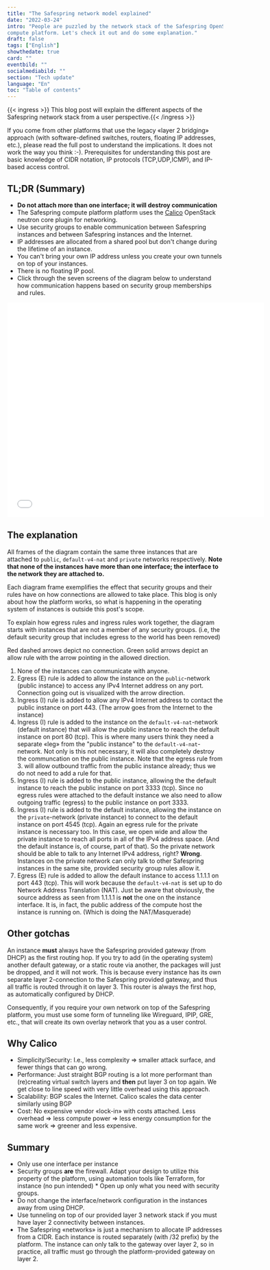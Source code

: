 ```yaml
---
title: "The Safespring network model explained"
date: "2022-03-24"
intro: "People are puzzled by the network stack of the Safespring OpenStack 
compute platform. Let's check it out and do some explanation."
draft: false
tags: ["English"]
showthedate: true
card: ""
eventbild: ""
socialmediabild: ""
section: "Tech update"
language: "En"
toc: "Table of contents"
---
```

{{< ingress >}}
This blog post will explain the different aspects of the Safespring network
stack from a user perspective.{{< /ingress >}} <p>If you come from other platforms that use the 
legacy
«layer 2 bridging» approach (with software-defined switches, routers,
floating IP addresses, etc.), please read the full post to understand the
implications. It does not work the way you think :-). Prerequisites for
understanding this post are basic knowledge of CIDR notation, IP protocols
(TCP,UDP,ICMP), and IP-based access control. 




## TL;DR (Summary)

* **Do not attach more than one interface; it will destroy communication**
* The Safespring compute platform platform uses the [Calico][calico] OpenStack neutron core 
plugin for networking.  
* Use security groups to enable communication between 
Safespring instances and between Safespring instances and the Internet.
* IP addresses are allocated from a shared pool but don't change during the 
lifetime of an instance.
* You can't bring your own IP address unless you create your own tunnels on top 
of your instances.
* There is no floating IP pool.
* Click through the seven screens of the diagram below to understand how 
communication happens based on security group memberships and rules.

[calico]: https://www.tigera.io/project-calico/

<iframe src="/img/safespring-network.sozi.html"  width="600" height="500" style="border:0"></iframe>

## The explanation

All frames of the diagram contain the same three instances that are attached
to `public`, `default-v4-nat` and `private` networks respectively. **Note that none of the
instances have more than one interface; the interface to the network they are
attached to.**

Each diagram frame exemplifies the effect that security groups and their rules have on how
connections are allowed to take place. This blog is only about how the platform
works, so what is happening in the operating system of instances is outside
this post's scope.


To explain how egress rules and ingress rules work together, the
diagram starts with instances that are not a member of any security groups.
(i.e, the default security group that includes egress to the world has been
removed) 

Red dashed arrows depict no connection. Green solid arrows depict an allow rule
with the arrow pointing in the allowed direction.


1. None of the instances can communicate with anyone. 
2. Egress (E) rule is added to allow the instance on the `public`-network 
   (public instance) to access any IPv4 Internet address on any 
port. Connection going out is visualized with the arrow direction.  
3. Ingress (I) rule is added to allow any IPv4 Internet address to contact the 
   public instance on port 443. (The arrow goes from the Internet to the 
instance) 
4. Ingress (I) rule is added to the instance on the `default-v4-nat`-network 
   (default instance) that will allow the public instance to reach the default 
instance on port 80 (tcp). This is where many users think they need a separate 
«leg» from the "public instance" to the `default-v4-nat`-network. Not only is 
this not necessary, it will also completely destroy the communcation on the public 
instance. Note that the egress rule from 3. will allow outbound 
traffic from the public instance already; thus we do not need to add a rule for 
that.
5. Ingress (I) rule is added to the public instance, allowing the the 
   default instance to reach the public instance on port 3333 (tcp). Since 
no egress rules were attached to the default instance we also need to 
allow outgoing traffic (egress) to the public instance on port 3333.
6. Ingress (I) rule is added to the default instance, allowing the instance on 
   the `private`-network (private instance) to connect to the default instance 
on port 4545 (tcp). Again an egress rule for the private instance is necessary 
too. In this case, we open wide and allow the private instance to reach all 
ports in all of the IPv4 address space. (And the default instance is, of course, 
part of that). So the private network should be able to talk to any Internet 
IPv4 address, right? **Wrong**. Instances on the private network can only talk 
to other Safespring instances in the same site, provided security group rules 
allow it.    
7. Egress (E) rule is added to allow the default instance to access 1.1.1.1 on 
   port 443 (tcp). This will work because the `default-v4-nat` is set up to do Network Address 
Translation (NAT). Just be aware that obviously, the source 
address as seen from 1.1.1.1 is **not** the one on the instance interface. It 
is, in fact, the public address of the compute host the instance is running on. 
(Which is doing the NAT/Masquerade)  

## Other gotchas 

An instance **must** always have the Safespring provided gateway (from
DHCP) as the first routing hop. If you try to add (in the operating
system) another default gateway, or a static route via another, the packages
will just be dropped, and it will not work. 
This is because every instance has its own separate layer 2-connection to the
Safespring provided gateway, and thus all traffic is routed through it on layer
3. This router is always the first hop, as automatically configured by DHCP.

Consequently, if you require your own network on top of the Safespring
platform, you must use some form of tunneling like Wireguard, IPIP, GRE, etc.,
that will create its own overlay network that you as a user control.

## Why Calico  

* Simplicity/Security: I.e., less complexity => smaller attack surface, and fewer 
things that can go wrong.
* Performance: Just straight BGP routing is a lot more performant than 
(re)creating virtual switch layers and **then** put layer 3 on top again. We 
get close to line speed with very little overhead using this approach.
* Scalability: BGP scales the Internet. Calico scales the data center similarly 
using BGP
* Cost: No expensive vendor «lock-in» with costs attached. Less overhead => 
less compute power => less energy consumption for the same work => greener and 
less expensive.  

## Summary

* Only use one interface per instance
* Security groups **are** the firewall. Adapt your design to utilize this 
property of the platform, using automation tools like Terraform, for instance 
(no pun intended) * Open up only what you need with security groups.
* Do not change the interface/network configuration in the instances away from 
using DHCP.
* Use tunneling on top of our provided layer 3 network stack if you must 
have layer 2 connectivity between instances.
* The Safespring «networks» is just a mechanism to allocate IP addresses from a 
CIDR. Each instance is routed separately (with /32 prefix) by the platform. The 
instance can only talk to the gateway over layer 2, so in practice, all 
traffic must go through the platform-provided gateway on layer 2.

